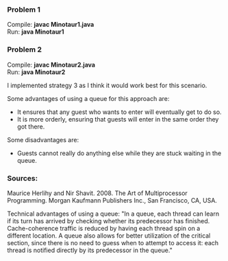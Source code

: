 ### Problem 1
Compile: **javac Minotaur1.java**<br>
Run: **java Minotaur1**

### Problem 2
Compile: **javac Minotaur2.java**<br>
Run: **java Minotaur2**

I implemented strategy 3 as I think it would work best for this scenario.

Some advantages of using a queue for this approach are:
- It ensures that any guest who wants to enter will eventually get to do so.
- It is more orderly, ensuring that guests will enter in the same order they got there.

Some disadvantages are:
- Guests cannot really do anything else while they are stuck waiting in the queue.

### Sources:
Maurice Herlihy and Nir Shavit. 2008. The Art of Multiprocessor Programming. Morgan Kaufmann Publishers Inc., San Francisco, CA, USA.

Technical advantages of using a queue:
"In a queue, each thread can learn if its turn has arrived by checking whether its predecessor has finished. Cache-coherence traffic is reduced by having each thread spin on a different location. A queue also allows for better utilization of the critical section, since there is no need to guess when to attempt to access it: each thread is notified directly by its predecessor in the queue."
